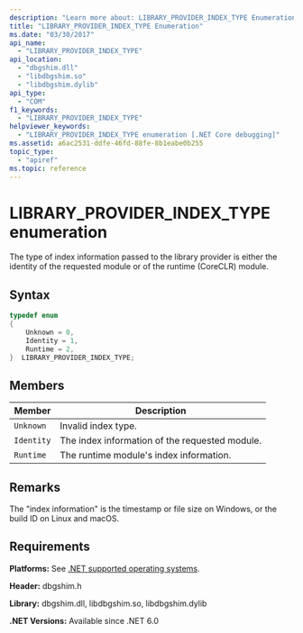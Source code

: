 ```yaml
---
description: "Learn more about: LIBRARY_PROVIDER_INDEX_TYPE Enumeration"
title: "LIBRARY_PROVIDER_INDEX_TYPE Enumeration"
ms.date: "03/30/2017"
api_name:
  - "LIBRARY_PROVIDER_INDEX_TYPE"
api_location:
  - "dbgshim.dll"
  - "libdbgshim.so"
  - "libdbgshim.dylib"
api_type:
  - "COM"
f1_keywords:
  - "LIBRARY_PROVIDER_INDEX_TYPE"
helpviewer_keywords:
  - "LIBRARY_PROVIDER_INDEX_TYPE enumeration [.NET Core debugging]"
ms.assetid: a6ac2531-ddfe-46fd-88fe-8b1eabe0b255
topic_type:
  - "apiref"
ms.topic: reference
---
```

# LIBRARY_PROVIDER_INDEX_TYPE enumeration

The type of index information passed to the library provider is either the identity of the requested module or of the runtime (CoreCLR) module.

## Syntax

```cpp
typedef enum
{
    Unknown = 0,
    Identity = 1,
    Runtime = 2,
}  LIBRARY_PROVIDER_INDEX_TYPE;
```

## Members

|Member|Description|
|------------|-----------------|
|`Unknown`|Invalid index type.|
|`Identity`|The index information of the requested module.|
|`Runtime`|The runtime module's index information.|

## Remarks

The "index information" is the timestamp or file size on Windows, or the build ID on Linux and macOS.

## Requirements

 **Platforms:** See [.NET supported operating systems](https://github.com/dotnet/core/blob/main/os-lifecycle-policy.md).

 **Header:** dbgshim.h

 **Library:** dbgshim.dll, libdbgshim.so, libdbgshim.dylib

 **.NET Versions:** Available since .NET 6.0
